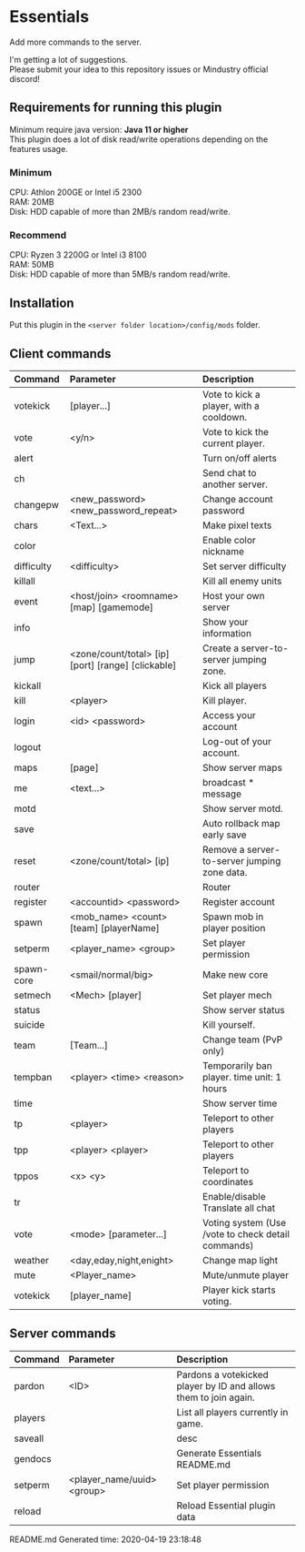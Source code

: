 # Essentials
Add more commands to the server.

I'm getting a lot of suggestions.<br>
Please submit your idea to this repository issues or Mindustry official discord!

## Requirements for running this plugin
Minimum require java version: __Java 11 or higher__<br>
This plugin does a lot of disk read/write operations depending on the features usage.

### Minimum
CPU: Athlon 200GE or Intel i5 2300<br>
RAM: 20MB<br>
Disk: HDD capable of more than 2MB/s random read/write.

### Recommend
CPU: Ryzen 3 2200G or Intel i3 8100<br>
RAM: 50MB<br>
Disk: HDD capable of more than 5MB/s random read/write.

## Installation

Put this plugin in the ``<server folder location>/config/mods`` folder.

## Client commands

| Command | Parameter | Description |
|:---|:---|:--- |
| votekick | [player...] | Vote to kick a player, with a cooldown. |
| vote | &lt;y/n&gt; | Vote to kick the current player. |
| alert |  | Turn on/off alerts |
| ch |  | Send chat to another server. |
| changepw | &lt;new_password&gt; &lt;new_password_repeat&gt; | Change account password |
| chars | &lt;Text...&gt; | Make pixel texts |
| color |  | Enable color nickname |
| difficulty | &lt;difficulty&gt; | Set server difficulty |
| killall |  | Kill all enemy units |
| event | &lt;host/join&gt; &lt;roomname&gt; [map] [gamemode] | Host your own server |
| info |  | Show your information |
| jump | &lt;zone/count/total&gt; [ip] [port] [range] [clickable] | Create a server-to-server jumping zone. |
| kickall |  | Kick all players |
| kill | &lt;player&gt; | Kill player. |
| login | &lt;id&gt; &lt;password&gt; | Access your account |
| logout |  | Log-out of your account. |
| maps | [page] | Show server maps |
| me | &lt;text...&gt; | broadcast * message |
| motd |  | Show server motd. |
| save |  | Auto rollback map early save |
| reset | &lt;zone/count/total&gt; [ip] | Remove a server-to-server jumping zone data. |
| router |  | Router |
| register | &lt;accountid&gt; &lt;password&gt; | Register account |
| spawn | &lt;mob_name&gt; &lt;count&gt; [team] [playerName] | Spawn mob in player position |
| setperm | &lt;player_name&gt; &lt;group&gt; | Set player permission |
| spawn-core | &lt;smail/normal/big&gt; | Make new core |
| setmech | &lt;Mech&gt; [player] | Set player mech |
| status |  | Show server status |
| suicide |  | Kill yourself. |
| team | [Team...] | Change team (PvP only) |
| tempban | &lt;player&gt; &lt;time&gt; &lt;reason&gt; | Temporarily ban player. time unit: 1 hours |
| time |  | Show server time |
| tp | &lt;player&gt; | Teleport to other players |
| tpp | &lt;player&gt; &lt;player&gt; | Teleport to other players |
| tppos | &lt;x&gt; &lt;y&gt; | Teleport to coordinates |
| tr |  | Enable/disable Translate all chat |
| vote | &lt;mode&gt; [parameter...] | Voting system (Use /vote to check detail commands) |
| weather | &lt;day,eday,night,enight&gt; | Change map light |
| mute | &lt;Player_name&gt; | Mute/unmute player |
| votekick | [player_name] | Player kick starts voting. |

## Server commands

| Command | Parameter | Description |
|:---|:---|:--- |
| pardon | &lt;ID&gt; | Pardons a votekicked player by ID and allows them to join again. |
| players |  | List all players currently in game. |
| saveall |  | desc |
| gendocs |  | Generate Essentials README.md |
| setperm | &lt;player_name/uuid&gt; &lt;group&gt; | Set player permission |
| reload |  | Reload Essential plugin data |

README.md Generated time: 2020-04-19 23:18:48